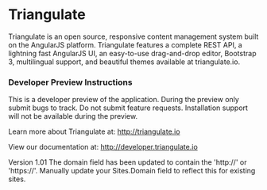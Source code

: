# Triangulate 

Triangulate is an open source, responsive content management system built on the AngularJS platform. Triangulate features a complete REST API, a lightning fast AngularJS UI, an easy-to-use drag-and-drop editor, Bootstrap 3, multilingual support, and beautiful themes available at triangulate.io. 

### Developer Preview Instructions
This is a developer preview of the application. During the preview only submit bugs to track.  Do not submit feature requests.  Installation support will not be available during the preview. 

Learn more about Triangulate at: http://triangulate.io

View our documentation at: http://developer.triangulate.io

Version 1.01
The domain field has been updated to contain the 'http://' or 'https://'. Manually update your Sites.Domain field to reflect this for existing sites.